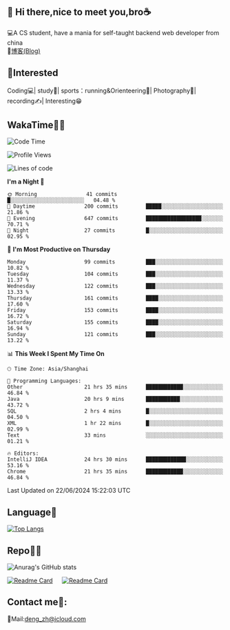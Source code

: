 👋 Hi there,nice to meet you,bro☕
---
💻A CS student, have a mania for self-taught backend web developer from china   
📌[博客(Blog)](https://github.com/HealUP/MyBlog)

 <!-- waka-box start -->
 <!-- waka-box end -->
 
🧲**Interested**
--
Coding💻| study📖| sports：running&Orienteering🏃‍| Photography📸| recording✍️| Interesting😁

WakaTime👨‍💻
---
<!--START_SECTION:waka-->
![Code Time](http://img.shields.io/badge/Code%20Time-1%2C343%20hrs%207%20mins-blue)

![Profile Views](http://img.shields.io/badge/Profile%20Views-2-blue)

![Lines of code](https://img.shields.io/badge/From%20Hello%20World%20I%27ve%20Written-205.0%20thousand%20lines%20of%20code-blue)

**I'm a Night 🦉** 

```text
🌞 Morning                41 commits          █░░░░░░░░░░░░░░░░░░░░░░░░   04.48 % 
🌆 Daytime                200 commits         █████░░░░░░░░░░░░░░░░░░░░   21.86 % 
🌃 Evening                647 commits         ██████████████████░░░░░░░   70.71 % 
🌙 Night                  27 commits          █░░░░░░░░░░░░░░░░░░░░░░░░   02.95 % 
```
📅 **I'm Most Productive on Thursday** 

```text
Monday                   99 commits          ███░░░░░░░░░░░░░░░░░░░░░░   10.82 % 
Tuesday                  104 commits         ███░░░░░░░░░░░░░░░░░░░░░░   11.37 % 
Wednesday                122 commits         ███░░░░░░░░░░░░░░░░░░░░░░   13.33 % 
Thursday                 161 commits         ████░░░░░░░░░░░░░░░░░░░░░   17.60 % 
Friday                   153 commits         ████░░░░░░░░░░░░░░░░░░░░░   16.72 % 
Saturday                 155 commits         ████░░░░░░░░░░░░░░░░░░░░░   16.94 % 
Sunday                   121 commits         ███░░░░░░░░░░░░░░░░░░░░░░   13.22 % 
```


📊 **This Week I Spent My Time On** 

```text
🕑︎ Time Zone: Asia/Shanghai

💬 Programming Languages: 
Other                    21 hrs 35 mins      ████████████░░░░░░░░░░░░░   46.84 % 
Java                     20 hrs 9 mins       ███████████░░░░░░░░░░░░░░   43.72 % 
SQL                      2 hrs 4 mins        █░░░░░░░░░░░░░░░░░░░░░░░░   04.50 % 
XML                      1 hr 22 mins        █░░░░░░░░░░░░░░░░░░░░░░░░   02.99 % 
Text                     33 mins             ░░░░░░░░░░░░░░░░░░░░░░░░░   01.21 % 

🔥 Editors: 
IntelliJ IDEA            24 hrs 30 mins      █████████████░░░░░░░░░░░░   53.16 % 
Chrome                   21 hrs 35 mins      ████████████░░░░░░░░░░░░░   46.84 % 
```


 Last Updated on 22/06/2024 15:22:03 UTC
<!--END_SECTION:waka-->

Language🚀
---
[![Top Langs](https://github-readme-stats.vercel.app/api/top-langs/?username=HealUP&layout=compact&hide_border=true)](https://github.com/HealUP)

Repo🧑‍💻
---
![Anurag's GitHub stats](https://github-readme-stats.vercel.app/api?username=HealUP&count_private=true&show_icons=true&theme=gruvbox&hide_border=true) 

[![Readme Card](https://github-readme-stats.vercel.app/api/pin/?username=HealUP&repo=InternetEy&theme=transparent)](https://github.com/HealUP/InternetEy) &emsp;
[![Readme Card](https://github-readme-stats.vercel.app/api/pin/?username=HealUP&repo=CampusExperience&theme=transparent)](https://github.com/HealUP/CampusExperience)


Contact me📱:
---
📮Mail:deng_zh@icloud.com  
